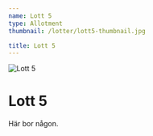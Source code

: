 ```yaml
---
name: Lott 5
type: Allotment
thumbnail: /lotter/lott5-thumbnail.jpg

title: Lott 5
---
```


![Lott 5](/lotter/lott5.jpg#left)

# Lott 5

Här bor någon.
